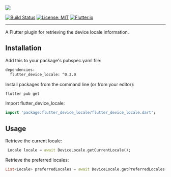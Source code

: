[<img src="https://raw.githubusercontent.com/bratan/flutter_device_locale/master/resources/flutter_device_locale.png" />](https://github.com/bratan/flutter_device_locale/)

[![Build Status](https://travis-ci.org/bratan/flutter_device_locale.svg)](https://travis-ci.org/bratan/flutter_device_locale)
[![License: MIT](https://img.shields.io/badge/License-MIT-ff69b4.svg)](https://github.com/bratan/flutter_device_locale/blob/master/LICENSE)
[![Flutter.io](https://img.shields.io/badge/Flutter-Website-deepskyblue.svg)](https://flutter.io/)

---

A Flutter plugin for retrieving the device locale information.

## Installation

Add this to your package's pubspec.yaml file:

```sh
dependencies:
  flutter_device_locale: ^0.3.0
```

Install packages from the command line (or from your editor):

```sh
flutter pub get
```

Import flutter_device_locale:

```dart
import 'package:flutter_device_locale/flutter_device_locale.dart';
```

## Usage

Retrieve the current locale:

```dart
 Locale locale = await DeviceLocale.getCurrentLocale();
```

Retrieve the preferred locales:

```dart
List<Locale> preferredLocales = await DeviceLocale.getPreferredLocales();
```
